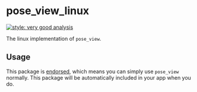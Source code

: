 # pose_view_linux

[![style: very good analysis][very_good_analysis_badge]][very_good_analysis_link]

The linux implementation of `pose_view`.

## Usage

This package is [endorsed][endorsed_link], which means you can simply use `pose_view`
normally. This package will be automatically included in your app when you do.

[endorsed_link]: https://flutter.dev/docs/development/packages-and-plugins/developing-packages#endorsed-federated-plugin
[very_good_analysis_badge]: https://img.shields.io/badge/style-very_good_analysis-B22C89.svg
[very_good_analysis_link]: https://pub.dev/packages/very_good_analysis
